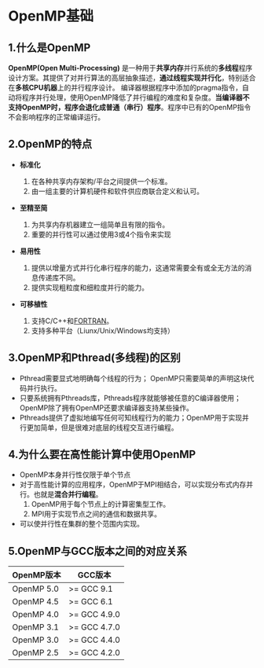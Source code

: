# OpenMP基础

## 1.什么是OpenMP

**OpenMP(Open Multi-Processing)** 是一种用于**共享内存**并行系统的**多线程**程序设计方案。其提供了对并行算法的高层抽象描述，**通过线程实现并行化**，特别适合在**多核CPU机器**上的并行程序设计。
编译器根据程序中添加的pragma指令，自动将程序并行处理，使用OpenMP降低了并行编程的难度和复杂度。**当编译器不支持OpenMP时，程序会退化成普通（串行）程序**。程序中已有的OpenMP指令不会影响程序的正常编译运行。


## 2.OpenMP的特点

- **标准化**
  1. 在各种共享内存架构/平台之间提供一个标准。
  1. 由一组主要的计算机硬件和软件供应商联合定义和认可。

- **至精至简**
  1. 为共享内存机器建立一组简单且有限的指令。
  1. 重要的并行性可以通过使用3或4个指令来实现

- **易用性**
  1. 提供以增量方式并行化串行程序的能力，这通常需要全有或全无方法的消息传递库不同。
  1. 提供实现粗粒度和细粒度并行的能力。

- **可移植性**
  1. 支持C/C++和[FORTRAN](https://blog.csdn.net/xiaorui98/article/details/86600847)。
  1. 支持多种平台（Liunx/Unix/Windows均支持）

## 3.OpenMP和Pthread(多线程)的区别

- Pthread需要显式地明确每个线程的行为； OpenMP只需要简单的声明这块代码并行执行。
- 只要系统拥有Pthreads库，Pthreads程序就能够被任意的C编译器使用；OpenMP除了拥有OpenMP还要求编译器支持某些操作。
- Pthreads提供了虚拟地编写任何可知线程行为的能力；OpenMP用于实现并行更加简单，但是很难对底层的线程交互进行编程。

## 4.为什么要在高性能计算中使用OpenMP

- OpenMP本身并行性仅限于单个节点
- 对于高性能计算的应用程序，OpenMP于MPI相结合，可以实现分布式内存并行。也就是**混合并行编程**。
  1. OpenMP用于每个节点上的计算密集型工作。
  1. MPI用于实现节点之间的通信和数据共享。
- 可以使并行性在集群的整个范围内实现。

## 5.OpenMP与GCC版本之间的对应关系
| OpenMP版本 | GCC版本 |
| ---------- | ------- |
| OpenMP 5.0| >= GCC 9.1  |
| OpenMP 4.5| >= GCC 6.1  |
| OpenMP 4.0| >= GCC 4.9.0|
| OpenMP 3.1| >= GCC 4.7.0|
| OpenMP 3.0| >= GCC 4.4.0|
| OpenMP 2.5| >= GCC 4.2.0|